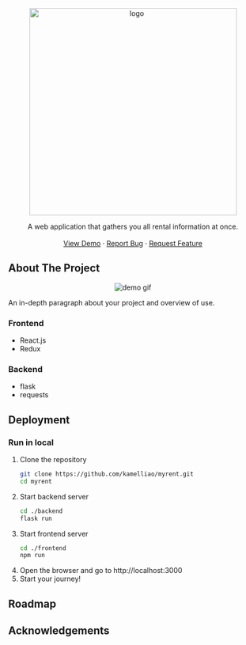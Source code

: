 <div align='center'>
<img width="419" alt="logo" src="https://user-images.githubusercontent.com/45114413/177094595-9a39685f-6982-4528-8135-11d9850d1259.png">
    <p align="center">
    A web application that gathers you all rental information at once.
    <br />
    <br />
    <a href="#">View Demo</a>
    ·
    <a href="#">Report Bug</a>
    ·
    <a href="#">Request Feature</a>
  </p>

</div>

## About The Project

<p align='center'>
<img src='https://user-images.githubusercontent.com/45114413/177070555-534ea7b8-c388-46b0-9b91-879a2776d301.gif' alt='demo gif'>
</p>

An in-depth paragraph about your project and overview of use.

### Frontend

- React.js
- Redux

### Backend

- flask
- requests

## Deployment

### Run in local

1. Clone the repository
   ```bash
   git clone https://github.com/kamelliao/myrent.git
   cd myrent
   ```
2. Start backend server
   ```bash
   cd ./backend
   flask run
   ```
3. Start frontend server
   ```bash
   cd ./frontend
   npm run
   ```
4. Open the browser and go to http://localhost:3000
5. Start your journey!

## Roadmap

## Acknowledgements
